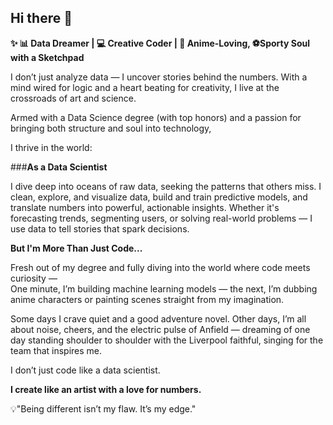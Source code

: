 ## Hi there 👋


 **✨ 📊 Data Dreamer | 💻 Creative Coder | 🎨 Anime-Loving, ⚽Sporty Soul with a Sketchpad**

I don’t just analyze data — I uncover stories behind the numbers. With a mind wired for logic and a heart beating for creativity, 
I live at the crossroads of art and science.

Armed with a Data Science degree (with top honors) and a passion for bringing both structure and soul into technology, 

I thrive in the world:

###**As a Data Scientist**

I dive deep into oceans of raw data, seeking the patterns that others miss.
I clean, explore, and visualize data, build and train predictive models, and translate numbers into powerful, actionable insights.
Whether it's forecasting trends, segmenting users, or solving real-world problems 
— I use data to tell stories that spark decisions.

**But I'm More Than Just Code...**

Fresh out of my degree and fully diving into the world where code meets curiosity —  
One minute, 
I’m building machine learning models — the next, 
I’m dubbing anime characters or painting scenes straight from my imagination.

Some days I crave quiet and a good adventure novel. Other days, I’m all about noise, cheers,
and the electric pulse of Anfield — dreaming of one day standing shoulder to shoulder with the Liverpool faithful,
singing for the team that inspires me.

I don’t just code like a data scientist.

**I create like an artist with a love for numbers.**

💡"Being different isn’t my flaw. It’s my edge."

